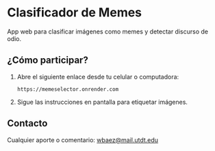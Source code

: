 # Clasificador de Memes

App web para clasificar imágenes como memes y detectar discurso de odio.

## ¿Cómo participar?

1. Abre el siguiente enlace desde tu celular o computadora:
   ```
   https://memeselector.onrender.com
   ```

2. Sigue las instrucciones en pantalla para etiquetar imágenes.

## Contacto

Cualquier aporte o comentario: wbaez@mail.utdt.edu
